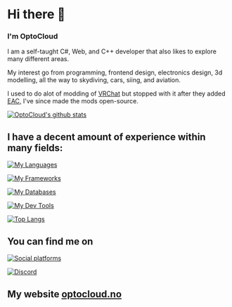 # Hi there 👋

### I'm OptoCloud

I am a self-taught C#, Web, and C++ developer that also likes to explore many different areas.

My interest go from programming, frontend design, electronics design, 3d modelling, all the way to skydiving, cars, siing, and aviation.

I used to do alot of modding of [VRChat](https://vrchat.com/) but stopped with it after they added [EAC](https://easy.ac/), I've since made the mods open-source.

[![OptoCloud's github stats](https://github-readme-stats.vercel.app/api?username=OptoCloud&theme=tokyonight&show_icons=true&count_private=true&skipcahce)](https://github.com/anuraghazra/github-readme-stats)

## I have a decent amount of experience within many fields:

[![My Languages](https://skillicons.dev/icons?i=cs,ts,cpp,py,go,powershell&perline=12)](https://skillicons.dev)

[![My Frameworks](https://skillicons.dev/icons?i=dotnet,svelte,qt&perline=12)](https://skillicons.dev)

[![My Databases](https://skillicons.dev/icons?i=postgres,redis&perline=12)](https://skillicons.dev)

[![My Dev Tools](https://skillicons.dev/icons?i=rider,vscode,postman,unity,blender&perline=12)](https://skillicons.dev)

[![Top Langs](https://github-readme-stats.vercel.app/api/top-langs/?username=OptoCloud&theme=tokyonight&layout=compact&hide=ShaderLab,HLSL)](https://github.com/anuraghazra/github-readme-stats)

## You can find me on

[![Social platforms](https://skillicons.dev/icons?i=discord,twitter,linkedin,stackoverflow&perline=12)](https://skillicons.dev)

[![Discord](https://img.shields.io/badge/Discord-OptoCloud-blue?style=for-the-badge&logo=discord)](https://discord.com/users/256779446944530432)

## My website [optocloud.no](https://www.optocloud.no/)
